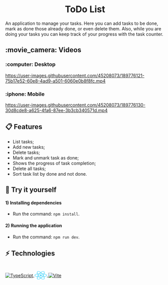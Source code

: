 <h1 align=center>ToDo List</h1>

An application to manage your tasks. Here you can add tasks to be done, mark as done those already done, or even delete them. Also, while you are doing your tasks you can keep track of your progress with the task counter.

<h2>:movie_camera: Videos</h2>
<h3>:computer: Desktop</h3>

https://user-images.githubusercontent.com/45208073/189776121-75b17e52-60e8-4ad9-a501-6060e0b8f8fc.mp4

<h3>:iphone: Mobile</h3>

https://user-images.githubusercontent.com/45208073/189776130-30d8cde8-a625-4fa6-87ee-3b3cb340571d.mp4

## :clipboard: Features
 - List tasks;
 - Add new tasks;
 - Delete tasks;
 - Mark and unmark task as done;
 - Shows the progress of task completion;
 - Delete all tasks;
 - Sort task list by done and not done.
 
## :rocket: Try it yourself
#### 1) Installing dependencies
- Run the command: ``npm install``.

#### 2) Running the application
- Run the command: ``npm run dev``.
  
 ## :zap: Technologies
  <div style="display: inline_block"><br>
   <a href="https://www.typescriptlang.org/">
     <img align="center" alt="TypeScript" height="30" width="40" src="https://cdn.jsdelivr.net/gh/devicons/devicon/icons/typescript/typescript-original.svg">
   </a>
   <a href="https://reactjs.org/">
    <img align="center" alt="ReactJS" height="30" width="40" src="https://raw.githubusercontent.com/devicons/devicon/master/icons/react/react-original.svg">
   </a>
    <a href="https://vitejs.dev/">
    <img align="center" alt="Vite" height="30" width="40" src="https://www.svgrepo.com/show/354521/vitejs.svg">
   </a>
  </div>
